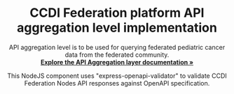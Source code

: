 <p align="center">
  <h1 align="center">
  CCDI Federation platform API aggregation level implementation
  </h1>
</p>
<p align="center">
API aggregation level is to be used for querying federated pediatric cancer data from the federated community.
    <br />
    <a href="https://cbiit.github.io/ccdi-federation-api-aggregation/"><strong>Explore the API Aggregation layer documentation »</strong></a>
<p align="center">
This NodeJS component uses "express-openapi-validator" to validate CCDI Federation Nodes API responses against OpenAPI specification.
